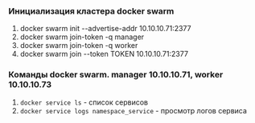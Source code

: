 ### Инициализация кластера docker swarm
1. docker swarm init --advertise-addr 10.10.10.71:2377
2. docker swarm join-token -q manager
3. docker swarm join-token -q worker
4. docker swarm join --token TOKEN 10.10.10.71:2377

### Команды docker swarm. manager 10.10.10.71, worker 10.10.10.73
1. `docker service ls` - список сервисов
2. `docker service logs namespace_service` - просмотр логов сервиса
